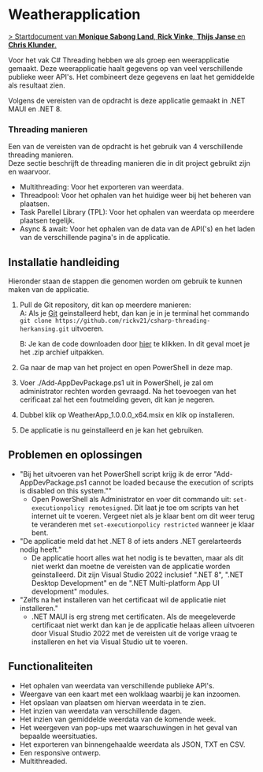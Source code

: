 # Weatherapplication

[> Startdocument van **Monique Sabong Land**, **Rick Vinke**, **Thijs Janse** en **Chris Klunder**.](./start-document/WEATHERAPPLICATION-STARTDOCUMENT.md)

Voor het vak C# Threading hebben we als groep een weerapplicatie gemaakt.
Deze weerapplicatie haalt gegevens op van veel verschillende publieke weer API's.
Het combineert deze gegevens en laat het gemiddelde als resultaat zien.

Volgens de vereisten van de opdracht is deze applicatie gemaakt in .NET MAUI en .NET 8.


### Threading manieren
Een van de vereisten van de opdracht is het gebruik van 4 verschillende threading manieren.  
Deze sectie beschrijft de threading manieren die in dit project gebruikt zijn en waarvoor.

- Multithreading: Voor het exporteren van weerdata.
- Threadpool: Voor het ophalen van het huidige weer bij het beheren van plaatsen.
- Task Parellel Library (TPL): Voor het ophalen van weerdata op meerdere plaatsen tegelijk.
- Async & await: Voor het ophalen van de data van de API('s) en het laden van de verschillende pagina's in de applicatie.

## Installatie handleiding
Hieronder staan de stappen die genomen worden om gebruik te kunnen maken van de applicatie.
                                
1. Pull de Git repository, dit kan op meerdere manieren:  
    A: Als je [Git](https://git-scm.com/) geinstalleerd hebt, dan kan je in je terminal het commando `git clone https://github.com/rickv21/csharp-threading-herkansing.git` uitvoeren.

    B: Je kan de code downloaden door [hier](https://github.com/rickv21/csharp-threading-herkansing/archive/refs/heads/master.zip) te klikken. In dit geval moet je het .zip archief uitpakken.

2. Ga naar de map van het project en open PowerShell in deze map.

3. Voer ./Add-AppDevPackage.ps1 uit in PowerShell, je zal om administrator rechten worden gevraagd. Na het toevoegen van het cerificaat zal het een foutmelding geven, dit kan je negeren.

4. Dubbel klik op WeatherApp_1.0.0.0_x64.msix en klik op installeren.

5. De applicatie is nu geinstalleerd en je kan het gebruiken.

## Problemen en oplossingen

- "Bij het uitvoeren van het PowerShell script krijg ik de error "Add-AppDevPackage.ps1 cannot be loaded because the execution of scripts is disabled on this system.""   - Open PowerShell als Administrator en voer dit commando uit: `set-executionpolicy remotesigned`. Dit laat je toe om scripts van het internet uit te voeren. Vergeet niet als je klaar bent om dit weer terug te veranderen met `set-executionpolicy restricted` wanneer je klaar bent.
- "De applicatie meld dat het .NET 8 of iets anders .NET gerelarteerds nodig heeft."
   - De applicatie hoort alles wat het nodig is te bevatten, maar als dit niet werkt dan moetne de vereisten van de applicatie worden geinstalleerd.
     Dit zijn Visual Studio 2022 inclusief ".NET 8", ".NET Desktop Development" en de ".NET Multi-platform App UI development" modules.
- "Zelfs na het installeren van het certificaat wil de applicatie niet installeren."
    - .NET MAUI is erg streng met certificaten. Als de meegeleverde certificaat niet werkt dan kan je de applicatie helaas alleen uitvoeren door Visual Studio 2022 met de vereisten uit de vorige vraag te installeren en het via Visual Studio uit te voeren.

## Functionaliteiten

- Het ophalen van weerdata van verschillende publieke API's.
- Weergave van een kaart met een wolklaag waarbij je kan inzoomen.
- Het opslaan van plaatsen om hiervan weerdata in te zien.
- Het inzien van weerdata van verschillende dagen.
- Het inzien van gemiddelde weerdata van de komende week.
- Het weergeven van pop-ups met waarschuwingen in het geval van bepaalde weersituaties.
- Het exporteren van binnengehaalde weerdata als JSON, TXT en CSV.
- Een responsive ontwerp.
- Multithreaded.